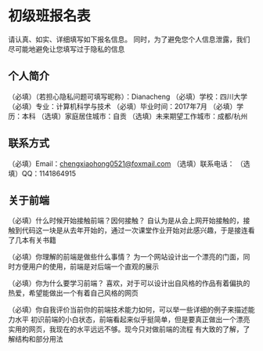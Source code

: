 # 初级班报名表

请认真、如实、详细填写如下报名信息。
同时，为了避免您个人信息泄露，我们尽可能地避免让您填写过于隐私的信息

## 个人简介

（必填）（若担心隐私问题可填写昵称）：Dianacheng
（必填）学校：四川大学
（必填）专业：计算机科学与技术
（必填）毕业时间：2017年7月
（必填）学历：本科
（选填）家庭居住城市：自贡
（选填）未来期望工作城市：成都/杭州

## 联系方式

（必填）Email：chengxiaohong0521@foxmail.com
（选填）联系电话：
（选填）QQ：1141864915

## 关于前端

（必填）什么时候开始接触前端？因何接触？
自认为是从会上网开始接触的，接触到代码这一块是从去年开始的，通过一次课堂作业开始对此感兴趣，于是接连看了几本有关书籍

（必填）你理解的前端是做些什么事情？
为一个网站设计出一个漂亮的门面，同时方便用户的使用，前端是对后端一个直观的展示

（必填）你为什么要学习前端？
喜欢，对于可以设计出自风格的作品有着偏执的热爱，希望能做出一个有着自己风格的网页

（必填）你自我评价当前你的前端技术能力如何，可以举一些详细的例子来描述能力水平
初识前端的小白状态，前端看起来似乎挺简单，但是要真正做出一个漂亮实用的网页，我现在的水平远远不够。现今只对做前端的流程
有大致的了解，了解结构和部分用法
